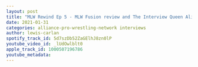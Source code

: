 ```yaml
---
layout: post
title: "MLW Rewind Ep 5 - MLW Fusion review and The Interview Queen Alicia Atout joins us!"
date: 2021-01-31
categories: alliance-pro-wrestling-network interviews
author: lewis-carlan
spotify_track_id: 5d7szDb52ZaGElhJ8zn0lP
youtube_video_id: _lUdOwlblt0
apple_track_id: 1000507196786
youtube_metadata: 
---
```

